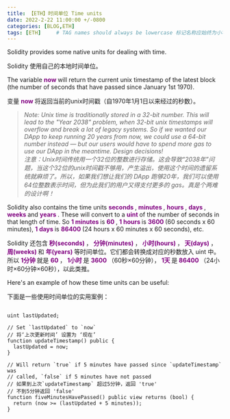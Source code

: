 ```yaml
---
title: 【ETH】时间单位 Time units
date: 2022-2-22 11:00:00 +/-0800
categories: [BLOG,ETH]
tags: [ETH]     # TAG names should always be lowercase 标记名称应始终为小写
---
```


<!---

<font color="#800080"><b> 私有 </b></font>
<b><font color="#0099ff">结构体类型</font></b>
> **
```solidity
```

--->

Solidity provides some native units for dealing with time.

Solidity 使用自己的本地时间单位。

The variable <font color="#800080"><b> now </b></font> will return the current unix timestamp of the latest block (the number of seconds that have passed since January 1st 1970).

变量 <font color="#800080"><b> now </b></font> 将返回当前的unix时间戳（自1970年1月1日以来经过的秒数）。

> *Note: Unix time is traditionally stored in a 32-bit number. This will lead to the "Year 2038" problem, when 32-bit unix timestamps will overflow and break a lot of legacy systems. So if we wanted our DApp to keep running 20 years from now, we could use a 64-bit number instead — but our users would have to spend more gas to use our DApp in the meantime. Design decisions!<br/>注意：Unix时间传统用一个32位的整数进行存储。这会导致“2038年”问题，当这个32位的unix时间戳不够用，产生溢出，使用这个时间的遗留系统就麻烦了。所以，如果我们想让我们的 DApp 跑够20年，我们可以使用64位整数表示时间，但为此我们的用户又得支付更多的 gas。真是个两难的设计啊！*

Solidity also contains the time units <font color="#800080"><b> seconds </b></font>, <font color="#800080"><b> minutes </b></font>, <font color="#800080"><b> hours </b></font>, <font color="#800080"><b> days </b></font>, <font color="#800080"><b> weeks </b></font> and <font color="#800080"><b> years </b></font>. These will convert to a <font color="#800080"><b> uint </b></font> of the number of seconds in that length of time. So <font color="#800080"><b> 1 </b></font> <font color="#800080"><b> minutes </b></font> is <font color="#800080"><b> 60 </b></font>, <font color="#800080"><b> 1 </b></font> <font color="#800080"><b> hours </b></font> is <font color="#800080"><b> 3600  </b></font>(60 seconds x 60 minutes), <font color="#800080"><b> 1 </b></font> <font color="#800080"><b> days </b></font> is <font color="#800080"><b> 86400 </b></font> (24 hours x 60 minutes x 60 seconds), etc.

Solidity 还包含<font color="#800080"><b> 秒(seconds) </b></font>，<font color="#800080"><b> 分钟(minutes) </b></font>，<font color="#800080"><b> 小时(hours) </b></font>，<font color="#800080"><b> 天(days) </b></font>，<font color="#800080"><b> 周(weeks)  </b></font>和 <font color="#800080"><b> 年(years)  </b></font> 等时间单位。它们都会转换成对应的秒数放入 uint 中。所以 <font color="#800080"><b> 1分钟 </b></font> 就是 <font color="#800080"><b> 60 </b></font>，<font color="#800080"><b> 1小时 </b></font>是 <font color="#800080"><b> 3600 </b></font>（60秒×60分钟），<font color="#800080"><b> 1天 </b></font>是<font color="#800080"><b> 86400 </b></font>（24小时×60分钟×60秒），以此类推。

Here's an example of how these time units can be useful:

下面是一些使用时间单位的实用案例：

```solidity

uint lastUpdated;

// Set `lastUpdated` to `now`
// 将‘上次更新时间’ 设置为 ‘现在’
function updateTimestamp() public {
  lastUpdated = now;
}

// Will return `true` if 5 minutes have passed since `updateTimestamp` was
// called, `false` if 5 minutes have not passed
// 如果到上次`updateTimestamp` 超过5分钟，返回 'true'
// 不到5分钟返回 'false'
function fiveMinutesHavePassed() public view returns (bool) {
  return (now >= (lastUpdated + 5 minutes));
}

```
